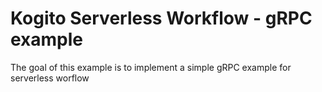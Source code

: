 # Kogito Serverless Workflow - gRPC example

The goal of this example is to implement a simple gRPC example for serverless worflow


